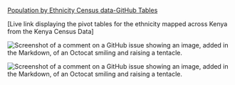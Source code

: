 [Population by Ethnicity Census data-GitHub Tables](https://1drv.ms/x/s!AuFS1fLC7x1ua6LWHCHk6tve0Ww?e=P35ER5&nav=MTVfezAwMDAwMDAwLTAwMDEtMDAwMC0wMDAwLTAwMDAwMDAwMDAwMH0)

[Live link displaying the pivot tables for the ethnicity mapped across Kenya from the Kenya Census Data]


![Screenshot of a comment on a GitHub issue showing an image, added in the Markdown, of an Octocat smiling and raising a tentacle.](https://github.com/mohamedjahazi/ethinicity-mapping-ke/blob/main/Ethnicity%20Groups-Kenya%20Extent.png)


![Screenshot of a comment on a GitHub issue showing an image, added in the Markdown, of an Octocat smiling and raising a tentacle.](https://github.com/mohamedjahazi/ethinicity-mapping-ke/blob/main/Ethnicity%20Groups-Nairobi%20Extent.png)
